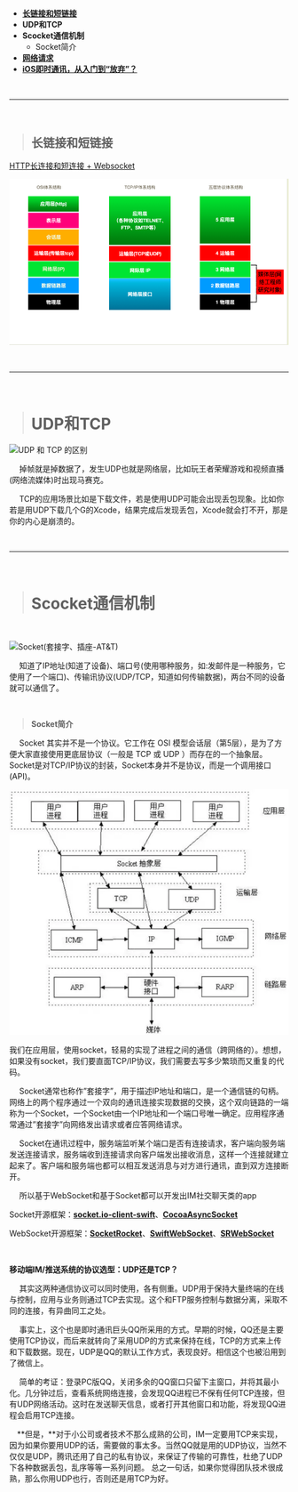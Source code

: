 > <h2 id=""></h2>
- [**长链接和短链接**](#长链接和短链接)
- **UDP和TCP**
- **Scocket通信机制**
	- Socket简介
- [**网络请求**](https://www.jianshu.com/p/987100a583c3)
- [**iOS即时通讯，从入门到“放弃”？**](https://www.jianshu.com/p/2dbb360886a8)

<br/>

***
<br/>


> <h2 id="长链接和短链接">长链接和短链接</h2>

[HTTP长连接和短连接 + Websocket](https://www.cnblogs.com/barrywxx/p/8569380.html)


![网络协议层划分](./../Pictures/network0.png)




<br/>

***
<br/>



># UDP和TCP 

![UDP 和 TCP 的区别](https://upload-images.jianshu.io/upload_images/2959789-2cdee56d98ac5c41.png?imageMogr2/auto-orient/strip%7CimageView2/2/w/1240)

&emsp;  掉帧就是掉数据了，发生UDP也就是网络层，比如玩王者荣耀游戏和视频直播(网络流媒体)时出现马赛克。

&emsp;  TCP的应用场景比如是下载文件，若是使用UDP可能会出现丢包现象。比如你若是用UDP下载几个G的Xcode，结果完成后发现丢包，Xcode就会打不开，那是你的内心是崩溃的。



<br/>

***
<br/>


># **Scocket通信机制**

<br/>

![Socket(套接字、插座-AT&T)](https://upload-images.jianshu.io/upload_images/2959789-f687c4d7e23f836b.png?imageMogr2/auto-orient/strip%7CimageView2/2/w/1240)

&emsp;  知道了IP地址(知道了设备)、端口号(使用哪种服务，如:发邮件是一种服务，它使用了一个端口)、传输讯协议(UDP/TCP，知道如何传输数据)，两台不同的设备就可以通信了。

<br/>

> **Socket简介**

&emsp;  Socket 其实并不是一个协议。它工作在 OSI 模型会话层（第5层），是为了方便大家直接使用更底层协议（一般是 TCP 或 UDP ）而存在的一个抽象层。Socket是对TCP/IP协议的封装，Socket本身并不是协议，而是一个调用接口(API)。

![<br/>](./../Pictures/z61.png)

我们在应用层，使用socket，轻易的实现了进程之间的通信（跨网络的）。想想，如果没有socket，我们要直面TCP/IP协议，我们需要去写多少繁琐而又重复的代码。

&emsp;  Socket通常也称作”套接字”，用于描述IP地址和端口，是一个通信链的句柄。网络上的两个程序通过一个双向的通讯连接实现数据的交换，这个双向链路的一端称为一个Socket，一个Socket由一个IP地址和一个端口号唯一确定。应用程序通常通过”套接字”向网络发出请求或者应答网络请求。

&emsp;  Socket在通讯过程中，服务端监听某个端口是否有连接请求，客户端向服务端发送连接请求，服务端收到连接请求向客户端发出接收消息，这样一个连接就建立起来了。客户端和服务端也都可以相互发送消息与对方进行通讯，直到双方连接断开。

&emsp;  所以基于WebSocket和基于Socket都可以开发出IM社交聊天类的app

Socket开源框架：[**socket.io-client-swift**](https://github.com/socketio/socket.io-client-swift)、[**CocoaAsyncSocket**](https://github.com/robbiehanson/CocoaAsyncSocket)

WebSocket开源框架：[**SocketRocket**](https://github.com/facebookarchive/SocketRocket)、[**SwiftWebSocket**](https://github.com/tidwall/SwiftWebSocket)、[**SRWebSocket**](https://www.jianshu.com/p/cdb7a886789a)


<br/>

**移动端IM/推送系统的协议选型：UDP还是TCP？**

&emsp; 其实这两种通信协议可以同时使用，各有侧重。UDP用于保持大量终端的在线与控制，应用与业务则通过TCP去实现。这个和FTP服务控制与数据分离，采取不同的连接，有异曲同工之处。

&emsp; 事实上，这个也是即时通讯巨头QQ所采用的方式。早期的时候，QQ还是主要使用TCP协议，而后来就转向了采用UDP的方式来保持在线，TCP的方式来上传和下载数据。现在，UDP是QQ的默认工作方式，表现良好。相信这个也被沿用到了微信上。

&emsp; 简单的考证：登录PC版QQ，关闭多余的QQ窗口只留下主窗口，并将其最小化。几分钟过后，查看系统网络连接，会发现QQ进程已不保有任何TCP连接，但有UDP网络活动。这时在发送聊天信息，或者打开其他窗口和功能，将发现QQ进程会启用TCP连接。


&emsp;**但是，**对于小公司或者技术不那么成熟的公司，IM一定要用TCP来实现，因为如果你要用UDP的话，需要做的事太多。当然QQ就是用的UDP协议，当然不仅仅是UDP，腾讯还用了自己的私有协议，来保证了传输的可靠性，杜绝了UDP下各种数据丢包，乱序等等一系列问题。
总之一句话，如果你觉得团队技术很成熟，那么你用UDP也行，否则还是用TCP为好。



<br/>









